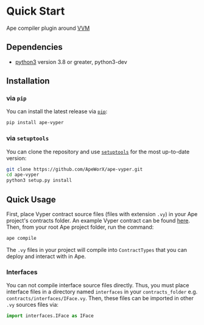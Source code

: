 # Quick Start

Ape compiler plugin around [VVM](https://github.com/vyperlang/vvm)

## Dependencies

* [python3](https://www.python.org/downloads) version 3.8 or greater, python3-dev

## Installation

### via `pip`

You can install the latest release via [`pip`](https://pypi.org/project/pip/):

```bash
pip install ape-vyper
```

### via `setuptools`

You can clone the repository and use [`setuptools`](https://github.com/pypa/setuptools) for the most up-to-date version:

```bash
git clone https://github.com/ApeWorX/ape-vyper.git
cd ape-vyper
python3 setup.py install
```

## Quick Usage

First, place Vyper contract source files (files with extension `.vy`) in your Ape project's contracts folder.
An example Vyper contract can be found [here](https://vyper.readthedocs.io/en/stable/vyper-by-example.html).
Then, from your root Ape project folder, run the command:

```bash
ape compile
```

The `.vy` files in your project will compile into `ContractTypes` that you can deploy and interact with in Ape.

### Interfaces

You can not compile interface source files directly.
Thus, you must place interface files in a directory named `interfaces` in your `contracts_folder` e.g. `contracts/interfaces/IFace.vy`.
Then, these files can be imported in other `.vy` sources files via:

```python
import interfaces.IFace as IFace
```
